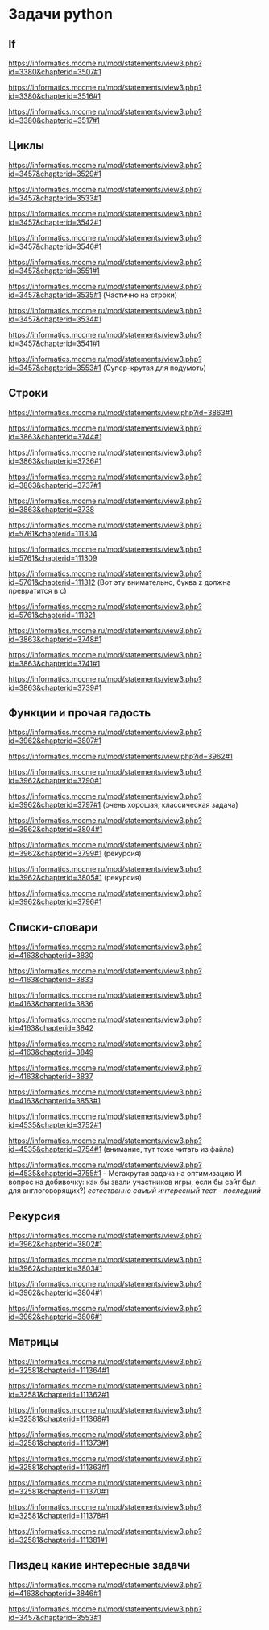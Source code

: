 # Задачи python

## If
https://informatics.mccme.ru/mod/statements/view3.php?id=3380&chapterid=3507#1

https://informatics.mccme.ru/mod/statements/view3.php?id=3380&chapterid=3516#1

https://informatics.mccme.ru/mod/statements/view3.php?id=3380&chapterid=3517#1

## Циклы

https://informatics.mccme.ru/mod/statements/view3.php?id=3457&chapterid=3529#1

https://informatics.mccme.ru/mod/statements/view3.php?id=3457&chapterid=3533#1

https://informatics.mccme.ru/mod/statements/view3.php?id=3457&chapterid=3542#1

https://informatics.mccme.ru/mod/statements/view3.php?id=3457&chapterid=3546#1

https://informatics.mccme.ru/mod/statements/view3.php?id=3457&chapterid=3551#1

https://informatics.mccme.ru/mod/statements/view3.php?id=3457&chapterid=3535#1 (Частично на строки)

https://informatics.mccme.ru/mod/statements/view3.php?id=3457&chapterid=3534#1

https://informatics.mccme.ru/mod/statements/view3.php?id=3457&chapterid=3541#1

https://informatics.mccme.ru/mod/statements/view3.php?id=3457&chapterid=3553#1 (Супер-крутая для подумоть)

## Строки

https://informatics.mccme.ru/mod/statements/view.php?id=3863#1

https://informatics.mccme.ru/mod/statements/view3.php?id=3863&chapterid=3744#1

https://informatics.mccme.ru/mod/statements/view3.php?id=3863&chapterid=3736#1

https://informatics.mccme.ru/mod/statements/view3.php?id=3863&chapterid=3737#1

https://informatics.mccme.ru/mod/statements/view3.php?id=3863&chapterid=3738

https://informatics.mccme.ru/mod/statements/view3.php?id=5761&chapterid=111304

https://informatics.mccme.ru/mod/statements/view3.php?id=5761&chapterid=111309

https://informatics.mccme.ru/mod/statements/view3.php?id=5761&chapterid=111312 (Вот эту внимательно, буква z должна превратится в c)

https://informatics.mccme.ru/mod/statements/view3.php?id=5761&chapterid=111321

https://informatics.mccme.ru/mod/statements/view3.php?id=3863&chapterid=3748#1

https://informatics.mccme.ru/mod/statements/view3.php?id=3863&chapterid=3741#1

https://informatics.mccme.ru/mod/statements/view3.php?id=3863&chapterid=3739#1

## Функции и прочая гадость

https://informatics.mccme.ru/mod/statements/view3.php?id=3962&chapterid=3807#1

https://informatics.mccme.ru/mod/statements/view.php?id=3962#1

https://informatics.mccme.ru/mod/statements/view3.php?id=3962&chapterid=3790#1

https://informatics.mccme.ru/mod/statements/view3.php?id=3962&chapterid=3797#1 (очень хорошая, классическая задача)

https://informatics.mccme.ru/mod/statements/view3.php?id=3962&chapterid=3804#1

https://informatics.mccme.ru/mod/statements/view3.php?id=3962&chapterid=3799#1 (рекурсия)

https://informatics.mccme.ru/mod/statements/view3.php?id=3962&chapterid=3805#1 (рекурсия)

https://informatics.mccme.ru/mod/statements/view3.php?id=3962&chapterid=3796#1

## Списки-словари

https://informatics.mccme.ru/mod/statements/view3.php?id=4163&chapterid=3830

https://informatics.mccme.ru/mod/statements/view3.php?id=4163&chapterid=3833

https://informatics.mccme.ru/mod/statements/view3.php?id=4163&chapterid=3836

https://informatics.mccme.ru/mod/statements/view3.php?id=4163&chapterid=3842

https://informatics.mccme.ru/mod/statements/view3.php?id=4163&chapterid=3849

https://informatics.mccme.ru/mod/statements/view3.php?id=4163&chapterid=3837

https://informatics.mccme.ru/mod/statements/view3.php?id=4163&chapterid=3853#1

https://informatics.mccme.ru/mod/statements/view3.php?id=4535&chapterid=3752#1

https://informatics.mccme.ru/mod/statements/view3.php?id=4535&chapterid=3754#1 (внимание, тут тоже читать из файла)

https://informatics.mccme.ru/mod/statements/view3.php?id=4535&chapterid=3755#1 - Мегакрутая задача на оптимизацию
И вопрос на добивочку: как бы звали участников игры, если бы сайт был для англоговорящих?)
*естественно самый интересный тест - последний*

## Рекурсия

https://informatics.mccme.ru/mod/statements/view3.php?id=3962&chapterid=3802#1

https://informatics.mccme.ru/mod/statements/view3.php?id=3962&chapterid=3803#1

https://informatics.mccme.ru/mod/statements/view3.php?id=3962&chapterid=3804#1

https://informatics.mccme.ru/mod/statements/view3.php?id=3962&chapterid=3806#1

## Матрицы

https://informatics.mccme.ru/mod/statements/view3.php?id=32581&chapterid=111364#1

https://informatics.mccme.ru/mod/statements/view3.php?id=32581&chapterid=111362#1

https://informatics.mccme.ru/mod/statements/view3.php?id=32581&chapterid=111368#1

https://informatics.mccme.ru/mod/statements/view3.php?id=32581&chapterid=111373#1

https://informatics.mccme.ru/mod/statements/view3.php?id=32581&chapterid=111363#1

https://informatics.mccme.ru/mod/statements/view3.php?id=32581&chapterid=111370#1

https://informatics.mccme.ru/mod/statements/view3.php?id=32581&chapterid=111378#1 

https://informatics.mccme.ru/mod/statements/view3.php?id=32581&chapterid=111381#1


## Пиздец какие интересные задачи

https://informatics.mccme.ru/mod/statements/view3.php?id=4163&chapterid=3846#1 

https://informatics.mccme.ru/mod/statements/view3.php?id=3457&chapterid=3553#1
